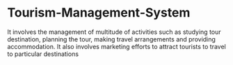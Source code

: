 # Tourism-Management-System
It involves the management of multitude of activities such as studying tour destination, planning the tour, making travel arrangements and providing accommodation. It also involves marketing efforts to attract tourists to travel to particular destinations
